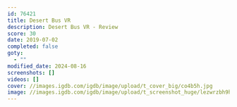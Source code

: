 ```yaml
---
id: 76421
title: Desert Bus VR
description: Desert Bus VR - Review
score: 30
date: 2019-07-02
completed: false
goty:
  - ""
modified_date: 2024-08-16
screenshots: []
videos: []
cover: //images.igdb.com/igdb/image/upload/t_cover_big/co4b5h.jpg
image: //images.igdb.com/igdb/image/upload/t_screenshot_huge/lezwrzbh9he0jdkpngly.jpg
---
```

